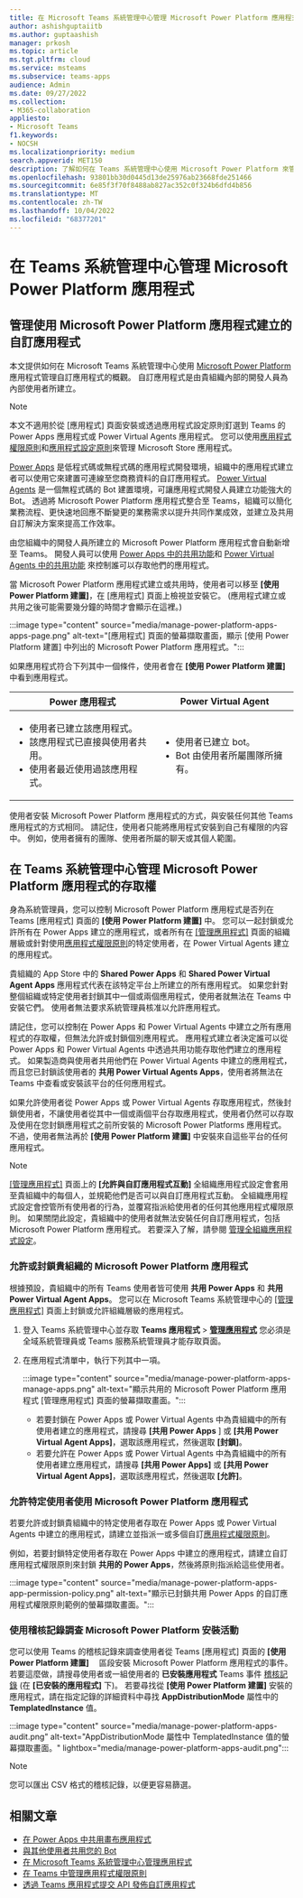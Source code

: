 ```yaml
---
title: 在 Microsoft Teams 系統管理中心管理 Microsoft Power Platform 應用程式
author: ashishguptaiitb
ms.author: guptaashish
manager: prkosh
ms.topic: article
ms.tgt.pltfrm: cloud
ms.service: msteams
ms.subservice: teams-apps
audience: Admin
ms.date: 09/27/2022
ms.collection:
- M365-collaboration
appliesto:
- Microsoft Teams
f1.keywords:
- NOCSH
ms.localizationpriority: medium
search.appverid: MET150
description: 了解如何在 Teams 系統管理中心使用 Microsoft Power Platform 來管理自訂應用程式組建的存取權。
ms.openlocfilehash: 93801bb30d0445d13de25976ab23668fde251466
ms.sourcegitcommit: 6e85f3f70f8488ab827ac352c0f324b6dfd4b856
ms.translationtype: MT
ms.contentlocale: zh-TW
ms.lasthandoff: 10/04/2022
ms.locfileid: "68377201"
---
```

# <a name="manage-microsoft-power-platform-apps-in-the-teams-admin-center"></a>在 Teams 系統管理中心管理 Microsoft Power Platform 應用程式

## <a name="manage-custom-apps-created-using-microsoft-power-platform-apps"></a>管理使用 Microsoft Power Platform 應用程式建立的自訂應用程式

本文提供如何在 Microsoft Teams 系統管理中心使用 [Microsoft Power Platform](https://powerplatform.microsoft.com/) 應用程式管理自訂應用程式的概觀。 自訂應用程式是由貴組織內部的開發人員為內部使用者所建立。

> [!NOTE]
> 本文不適用於從 [應用程式] 頁面安裝或透過應用程式設定原則釘選到 Teams 的 Power Apps 應用程式或 Power Virtual Agents 應用程式。 您可以使用[應用程式權限原則](teams-app-permission-policies.md)和[應用程式設定原則](teams-app-setup-policies.md)來管理 Microsoft Store 應用程式。

[Power Apps](https://powerapps.microsoft.com) 是低程式碼或無程式碼的應用程式開發環境，組織中的應用程式建立者可以使用它來建置可連線至您商務資料的自訂應用程式。 [Power Virtual Agents](/power-virtual-agents/fundamentals-what-is-power-virtual-agents) 是一個無程式碼的 Bot 建置環境，可讓應用程式開發人員建立功能強大的 Bot。 透過將 Microsoft Power Platform 應用程式整合至 Teams，組織可以簡化業務流程、更快速地回應不斷變更的業務需求以提升共同作業成效，並建立及共用自訂解決方案來提高工作效率。  

由您組織中的開發人員所建立的 Microsoft Power Platform 應用程式會自動新增至 Teams。 開發人員可以使用 [Power Apps 中的共用功能](/powerapps/maker/canvas-apps/share-app)和 [Power Virtual Agents 中的共用功能](/power-virtual-agents/admin-share-bots) 來控制誰可以存取他們的應用程式。

當 Microsoft Power Platform 應用程式建立或共用時，使用者可以移至 **[使用 Power Platform 建置]**，在 [應用程式] 頁面上檢視並安裝它。 (應用程式建立或共用之後可能需要幾分鐘的時間才會顯示在這裡。) 

:::image type="content" source="media/manage-power-platform-apps-apps-page.png" alt-text="[應用程式] 頁面的螢幕擷取畫面，顯示 [使用 Power Platform 建置] 中列出的 Microsoft Power Platform 應用程式。":::

如果應用程式符合下列其中一個條件，使用者會在 **[使用 Power Platform 建置]** 中看到應用程式。

|Power 應用程式 |Power Virtual Agent  |
|---------|---------|
|<ul><li>使用者已建立該應用程式。</li><li>該應用程式已直接與使用者共用。</li><li>使用者最近使用過該應用程式。 </li></ul>| <ul><li>使用者已建立 bot。</li><li>Bot 由使用者所屬團隊所擁有。 </li></ul>        |

使用者安裝 Microsoft Power Platform 應用程式的方式，與安裝任何其他 Teams 應用程式的方式相同。 請記住，使用者只能將應用程式安裝到自己有權限的内容中。 例如，使用者擁有的團隊、使用者所屬的聊天或其個人範圍。

## <a name="manage-access-to-microsoft-power-platform-apps-in-the-teams-admin-center"></a>在 Teams 系統管理中心管理 Microsoft Power Platform 應用程式的存取權

身為系統管理員，您可以控制 Microsoft Power Platform 應用程式是否列在 Teams [應用程式] 頁面的 **[使用 Power Platform 建置]** 中。 您可以一起封鎖或允許所有在 Power Apps 建立的應用程式，或者所有在 [[管理應用程式]](manage-apps.md) 頁面的組織層級或針對使用[應用程式權限原則](teams-app-permission-policies.md)的特定使用者，在 Power Virtual Agents 建立的應用程式。

貴組織的 App Store 中的 **Shared Power Apps** 和 **Shared Power Virtual Agent Apps** 應用程式代表在該特定平台上所建立的所有應用程式。 如果您針對整個組織或特定使用者封鎖其中一個或兩個應用程式，使用者就無法在 Teams 中安裝它們。 使用者無法要求系統管理員核准以允許應用程式。

請記住，您可以控制在 Power Apps 和 Power Virtual Agents 中建立之所有應用程式的存取權，但無法允許或封鎖個別應用程式。 應用程式建立者決定誰可以從 Power Apps 和 Power Virtual Agents 中透過共用功能存取他們建立的應用程式。 如果製造商與使用者共用他們在 Power Virtual Agents 中建立的應用程式，而且您已封鎖該使用者的 **共用 Power Virtual Agents Apps**，使用者將無法在 Teams 中查看或安裝該平台的任何應用程式。

如果允許使用者從 Power Apps 或 Power Virtual Agents 存取應用程式，然後封鎖使用者，不讓使用者從其中一個或兩個平台存取應用程式，使用者仍然可以存取及使用在您封鎖應用程式之前所安裝的 Microsoft Power Platforms 應用程式。 不過，使用者無法再於 **[使用 Power Platform 建置]** 中安裝來自這些平台的任何應用程式。

> [!NOTE]
> [[管理應用程式]](manage-apps.md) 頁面上的 **[允許與自訂應用程式互動]** 全組織應用程式設定會套用至貴組織中的每個人，並規範他們是否可以與自訂應用程式互動。 全組織應用程式設定會控管所有使用者的行為，並覆寫指派給使用者的任何其他應用程式權限原則。 如果關閉此設定，貴組織中的使用者就無法安裝任何自訂應用程式，包括 Microsoft Power Platform 應用程式。 若要深入了解，請參閱 [管理全組織應用程式設定](manage-apps.md#manage-org-wide-app-settings)。

### <a name="allow-or-block-microsoft-power-platform-apps-for-your-organization"></a>允許或封鎖貴組織的 Microsoft Power Platform 應用程式

根據預設，貴組織中的所有 Teams 使用者皆可使用 **共用 Power Apps** 和 **共用 Power Virtual Agent Apps**。 您可以在 Microsoft Teams 系統管理中心的 [[管理應用程式]](manage-apps.md) 頁面上封鎖或允許組織層級的應用程式。  

1. 登入 Teams 系統管理中心並存取 **Teams 應用程式**  >  **[管理應用程式](https://admin.teams.microsoft.com/policies/manage-apps)** 您必須是全域系統管理員或 Teams 服務系統管理員才能存取頁面。
1. 在應用程式清單中，執行下列其中一項。

    :::image type="content" source="media/manage-power-platform-apps-manage-apps.png" alt-text="顯示共用的 Microsoft Power Platform 應用程式 [管理應用程式] 頁面的螢幕擷取畫面。":::

    * 若要封鎖在 Power Apps 或 Power Virtual Agents 中為貴組織中的所有使用者建立的應用程式，請搜尋 **[共用 Power Apps** ] 或 **[共用 Power Virtual Agent Apps]**，選取該應用程式，然後選取 **[封鎖]**。
    * 若要允許在 Power Apps 或 Power Virtual Agents 中為貴組織中的所有使用者建立應用程式，請搜尋 **[共用 Power Apps]** 或 **[共用 Power Virtual Agent Apps]**，選取該應用程式，然後選取 **[允許]**。

### <a name="allow-microsoft-power-platform-apps-for-specific-users"></a>允許特定使用者使用 Microsoft Power Platform 應用程式

若要允許或封鎖貴組織中的特定使用者存取在 Power Apps 或 Power Virtual Agents 中建立的應用程式，請建立並指派一或多個自訂[應用程式權限原則](teams-app-permission-policies.md)。

例如，若要封鎖特定使用者存取在 Power Apps 中建立的應用程式，請建立自訂應用程式權限原則來封鎖 **共用的 Power Apps**，然後將原則指派給這些使用者。

:::image type="content" source="media/manage-power-platform-apps-app-permission-policy.png" alt-text="顯示已封鎖共用 Power Apps 的自訂應用程式權限原則範例的螢幕擷取畫面。":::

### <a name="use-audit-logs-to-investigate-microsoft-power-platform-installation-activity"></a>使用稽核記錄調查 Microsoft Power Platform 安裝活動

您可以使用 Teams 的稽核記錄來調查使用者從 Teams [應用程式] 頁面的 **[使用 Power Platform 建置]** 　區段安裝 Microsoft Power Platform 應用程式的事件。 若要這麼做，請搜尋使用者或一組使用者的 **已安裝應用程式** Teams 事件 [稽核記錄](./audit-log-events.md) (在 **[已安裝的應用程式]** 下)。 若要尋找從 **[使用 Power Platform 建置]** 安裝的應用程式，請在指定記錄的詳細資料中尋找 **AppDistributionMode** 屬性中的 **TemplatedInstance** 值。

:::image type="content" source="media/manage-power-platform-apps-audit.png" alt-text="AppDistributionMode 屬性中 TemplatedInstance 值的螢幕擷取畫面。" lightbox="media/manage-power-platform-apps-audit.png":::

> [!NOTE]
> 您可以匯出 CSV 格式的稽核記錄，以便更容易篩選。

## <a name="related-articles"></a>相關文章

* [在 Power Apps 中共用畫布應用程式](/powerapps/maker/canvas-apps/share-app)
* [與其他使用者共用您的 Bot](/power-virtual-agents/admin-share-bots)
* [在 Microsoft Teams 系統管理中心管理應用程式](manage-apps.md)
* [在 Teams 中管理應用程式權限原則](teams-app-permission-policies.md)
* [透過 Teams 應用程式提交 API 發佈自訂應用程式](submit-approve-custom-apps.md)
